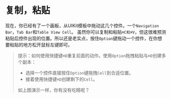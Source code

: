 # 复制，粘贴

现在，你已经有了一个画板，从UIKit模板中拖动这几个控件。一个`Navigation Bar`，`Tab Bar`和`Table View Cell`。
虽然你可以复制和粘贴`⌘C和⌘V`，但这很难预测粘贴后控件出现的位置。所以还是老实点，按住`Option`键拖动一个控件，在你想要粘贴的地方松开鼠标左键即可。

[](https://koenig-media.raywenderlich.com/uploads/2015/10/steal-from-template.gif)

>提示：如何使用快捷键`⌘D`重复前面的动作。使用`Option`拖拽粘贴与`⌘D`创建多个副本：
>
>+ 选择一个控件直接按住`Option`键拖拽`Cell`到合适位置。
>+ 接着使用快捷键`⌘D`创建剩下的`Cell`。
>
>如上图演示一样，你有没有吃精呢？